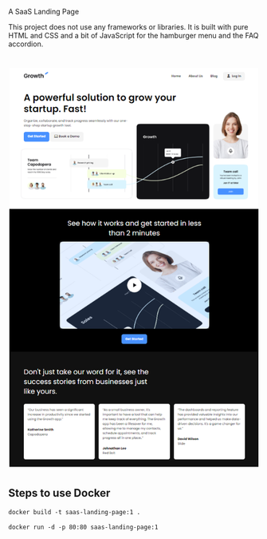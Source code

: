 A SaaS Landing Page

This project does not use any frameworks or libraries. It is built with pure HTML and CSS and a bit of JavaScript for the hamburger menu and the FAQ accordion.

<img src="./images/screen.png" width="500" style="display:block;margin: 40px auto" />

## Steps to use Docker

```shell
docker build -t saas-landing-page:1 .
```

```shell
docker run -d -p 80:80 saas-landing-page:1
```
